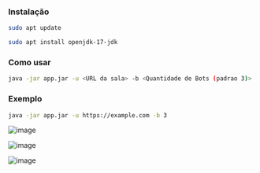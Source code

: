 ### Instalação
```bash
sudo apt update
```

```bash
sudo apt install openjdk-17-jdk
```

### Como usar

```bash
java -jar app.jar -u <URL da sala> -b <Quantidade de Bots (padrao 3)>
```


### Exemplo

```bash
java -jar app.jar -u https://example.com -b 3
```


![image](https://github.com/user-attachments/assets/a72eb9b5-b90b-439a-8cb2-e60f09fb98fa)


![image](https://github.com/user-attachments/assets/1d1bf8ce-49ad-4495-b373-f71771dc7609)

![image](https://github.com/user-attachments/assets/e68a2c91-6d09-42c1-959f-d62da0b6663c)


